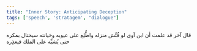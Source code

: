 ```yaml
---
title: "Inner Story: Anticipating Deception"
tags: ['speech', 'stratagem', "dialogue"]
---
```


 قال آخر قد علمت أن ابن آوى لو فُتِّش منزله واطُّلِع على عيوبه وخيانته سيحتال بمكره حتى يُشبِّه على الملك فيعذِره
